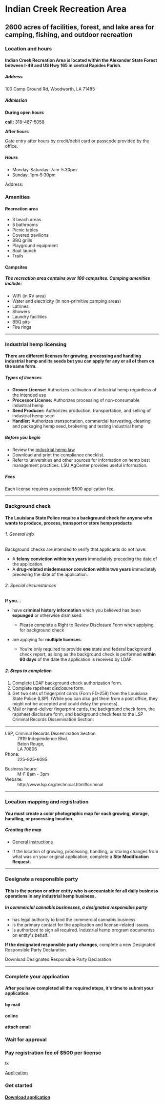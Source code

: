 <!-- service group title -->
# Indian Creek Recreation Area
<!--// service group title -->
<!--service group subhead -->
## 2600 acres of facilities, forest, and lake area for camping, fishing, and outdoor recreation
<!--// service group subhead -->
<!-- service group summary -->




<!--// service group summary -->


<!--service group section hed -->
### Location and hours

#### Indian Creek Recreation Area is located within the Alexander State Forest between I-49 and US Hwy 165 in central Rapides Parish. 
##### Address
100 Camp Ground Rd, 
Woodworth, LA 71485

##### Admission
**During open hours**

**call:** 318-487-5058

**After hours**

Gate entry after hours by credit/debit card or passcode provided by the office.

##### Hours
- Monday-Saturday: 7am-5:30pm
- Sunday: 1pm-5:30pm

<!--// service group section hed -->
<!--service group section subhed -->

<!--// service group section subhed -->
<!--service group section block -->
Address: 


<!--//service group info block -->
<!--service group section hed -->
### Amenities
<!--// service group section hed -->
<!--service group section subhed -->
#### Recreation area
<!--//service group section subhed -->



- 3 beach areas
- 5 bathrooms
- Picnic tables
- Covered pavilions
- BBQ grills
- Playground equipment
- Boat launch
- Trails
#### Campsites

##### The recreation area contains over 100 campsites. Camping amenities include:
- WiFi (in RV area)
- Water and electricity (in non-primitive camping areas)
- Latrines
- Showers
- Laundry facilities
- BBQ pits
- Fire rings




<!--service categories (from category content type): Licensing, industrial hemp-->
****
<!--Service entry-->
<!-- entry title -->
### Industrial hemp licensing
<!--// entry title -->

<!--entry subhead -->
#### There are different licenses for growing, processing and handling industrial hemp and its seeds but you can apply for any or all of them on the same form. 

<!--// entry subhead -->

<!-- Below are the standard fields describing the benefits, requirements and means of accessing the service. Each one is a referenced "description with headline" content type. User can add up to ten of these -->

   ##### Types of licenses

- **Grower License:** Authorizes cultivation of industrial hemp regardless of the intended use
- **Processor License:** Authorizes processing of non-consumable industrial hemp
- **Seed Producer:** Authorizes production, transportation, and selling of industrial hemp seed
- **Handler:** Authorizes transportation, commercial harvesting, cleaning and packaging hemp seed, brokering and testing industrial hemp


   
 <!-- Description with headline CT reference -->
  ##### Before you begin
- Review the [industrial hemp law ](http://www.ldaf.state.la.us/wp-content/uploads/2021/12/Law-State-Legis-Site-12-2-2021.pdf)
- Download and print the compliance checklist.
- Refer to universities and other sources for information on hemp best management practices. LSU AgCenter provides useful information.


<!-- // description with headline CT reference -->
<!-- Description with headline CT reference -->
##### Fees
Each license requires a separate $500 application fee. 
<!-- // description with headline CT reference -->
<!-- description with headline CT reference #2 -->
<!-- In final version of CT, the headlines will be chosen fron a standard list  -->


<!--// Service entry-->
 *****
<!--Service entry-->
<!--Service entry title-->
 ### Background check 
<!--//Service entry title-->
  
<!--entry subhead -->
#### The Louisiana State Police require a background check for anyone who wants to produce, process, transport or store hemp products
<!--//entry subhead-->
<!-- // description with headline CT reference -->

  






###### 1. General info
Background checks are intended to verify that applicants do not have:
- A **felony conviction within ten years** immediately preceding the date of the application.  
- A **drug-related misdemeanor conviction within two years** immediately preceding the date of the application.
 ###### 2. Special circumstances  
**If you...**
- have **criminal history information** which you believed has been **expunged** or otherwise dismissed:
    - Please complete a Right to Review Disclosure Form when applying for background check  

- are applying for **multiple licenses**: 
    - You’re only required to provide **one** state and federal background check report, as long as the background check is performed **within 60 days** of the date the application is received by LDAF.
    
<!-- Description with headline CT reference -->
##### 2. Steps to completion
1. Complete LDAF background check authorization form.
2. Complete rapsheet disclosure form.
3. Get two sets of fingerprint cards (Form FD-258) from the Louisiana State Police (LSP). (While you can also get them from a post office, they might not be accepted and could delay the process).
4. Mail or hand-deliver fingerprint cards, the background check form, the rapsheet disclosure form, and background check fees to the LSP Criminal Records Dissemination Section:
<!-- // Description with headline CT reference -->
*****
<!-- // Contact reference -->
 <dl>
 <dt>LSP, Criminal Records Dissemination Section</dt>
 <dd> 7919 Independence Blvd.</dd> 
 <dd> Baton Rouge, </dd>
 <dd> LA 70806 </dd>
 <dt> Phone:</dt>
 <dd>225-925-6095</dd>
 </dl>
<!-- // Contact reference -->
<dl>
    <dt>Business hours:</dt>
    <dd> M-F 8am - 3pm </dd>
    <dt>Website:</dt>
    <dd>http://www.lsp.org/technical.html#criminal </dd>
</dl>


<!-- // Contact reference -->
<!--// Service entry-->
*****
<!--Service entry-->
<!--Service entry title-->
  ### Location mapping and registration
<!--// Service entry title-->
<!--entry subhead -->
#### You must create a color photographic map for each growing, storage, handling, or processing location.
<!--//entry subhead -->
<!-- // description with headline (DwH) reference -->
<!--headline for DwH-->
##### Creating the map
<!--// headline for DwH-->
<!-- description for DwH -->
  - [General instructions](http://www.ldaf.state.la.us/wp-content/uploads/2021/11/Map-Instructions-for-Applications.pdf)
  
  - If the location of growing, processing, handling, or storing changes from what was on your original application, complete a **Site Modification Request.**
<!--// description for DwH -->
<!--// description with headline CT reference -->
<!--// Service entry-->
*****
<!--Service entry-->
<!--Service entry title-->

  ### Designate a responsible party
<!--// Service entry title-->
<!--entry subhead -->
#### This is the person or other entity who is accountable for all daily business operations in any industrial hemp business.
<!--// entry subhead -->
<!-- description with headline (DwH) reference -->

##### In commercial cannabis businesses, a designated responsible party 

- has legal authority to bind the commercial cannabis business 
- is the primary contact for the application and license-related issues.
- is authorized to sign all required. Industrial hemp program documentss on entity's behalf.

**If the designated responsible party changes**, complete a new Designated Responsible Party Declaration.

<!-- // description with headline (DwH) reference -->
<!-- CTA (linked to document wrapper) -->
Download Designated Responsible Party Declaration
<!--// CTA-->
*****
<!--// Service entry-->
<!--Service entry title-->
### Complete your application
<!--// Service entry title-->
<!--entry subhead -->
#### After you have completed all the required steps, it's time to submit your application.
<!--// entry subhead -->

  #### by mail
  #### online
  #### attach email
  
  ### Wait for approval
  ### Pay registration fee of $500 per license
tk
 
<!-- // description with headline CT reference -->

<!-- Linked PDF -->
[Application](https://app.contentful.com/spaces/pc5e1rlgfrov/assets/3rW9nXpYVesH2exFsIqj0o)
<!--// Linked PDF -->

<!-- Service CTA: Call to action content type-->
<!-- Call to action msg -->
### Get started
<!--// Call to action msg -->
<!-- Button or link label -->
#### [Download application](https://www.example.com)
<!--// Button or link label -->
<!--// Service CTA -->
